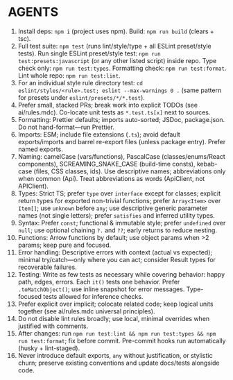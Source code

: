 # AGENTS

1. Install deps: `npm i` (project uses npm). Build: `npm run build` (clears + tsc).
2. Full test suite: `npm test` (runs lint/style/type + all ESLint preset/style tests). Run single ESLint preset/style test: `npm run test:presets:javascript` (or any other listed script) inside repo. Type check only: `npm run test:types`. Formatting check: `npm run test:format`. Lint whole repo: `npm run test:lint`.
3. For an individual style rule directory test: `cd eslint/styles/<rule>.test; eslint --max-warnings 0 .` (same pattern for presets under `eslint/presets/*/*.test`).
4. Prefer small, stacked PRs; break work into explicit TODOs (see ai/rules.mdc). Co-locate unit tests as `*.test.ts[x]` next to sources.
5. Formatting: Prettier defaults; imports auto-sorted; JSDoc, package.json. Do not hand-format—run Prettier.
6. Imports: ESM; include file extensions (`.ts`); avoid default exports/imports and barrel re-export files (unless package entry). Prefer named exports.
7. Naming: camelCase (vars/functions), PascalCase (classes/enums/React components), SCREAMING_SNAKE_CASE (build-time consts), kebab-case (files, CSS classes, ids). Use descriptive names; abbreviations only when common (Api). Treat abbreviations as words (ApiClient, not APIClient).
8. Types: Strict TS; prefer `type` over `interface` except for classes; explicit return types for exported non-trivial functions; prefer `Array<Item>` over `Item[]`; use `unknown` before `any`; use descriptive generic parameter names (not single letters); prefer `satisfies` and inferred utility types.
9. Syntax: Prefer `const`; functional & immutable style; prefer `undefined` over `null`; use optional chaining `?.` and `??`; early returns to reduce nesting.
10. Functions: Arrow functions by default; use object params when >2 params; keep pure and focused.
11. Error handling: Descriptive errors with context (actual vs expected); minimal try/catch—only where you can act; consider Result types for recoverable failures.
12. Testing: Write as few tests as necessary while covering behavior: happy path, edges, errors. Each `it()` tests one behavior. Prefer `.toMatchObject()`; use inline snapshot for error messages. Type-focused tests allowed for inference checks.
13. Prefer explicit over implicit; colocate related code; keep logical units together (see ai/rules.mdc universal principles).
14. Do not disable lint rules broadly; use local, minimal overrides when justified with comments.
15. After changes: run `npm run test:lint && npm run test:types && npm run test:format`; fix before commit. Pre-commit hooks run automatically (husky + lint-staged).
16. Never introduce default exports, `any` without justification, or stylistic churn; preserve existing conventions and update docs/tests alongside code.
